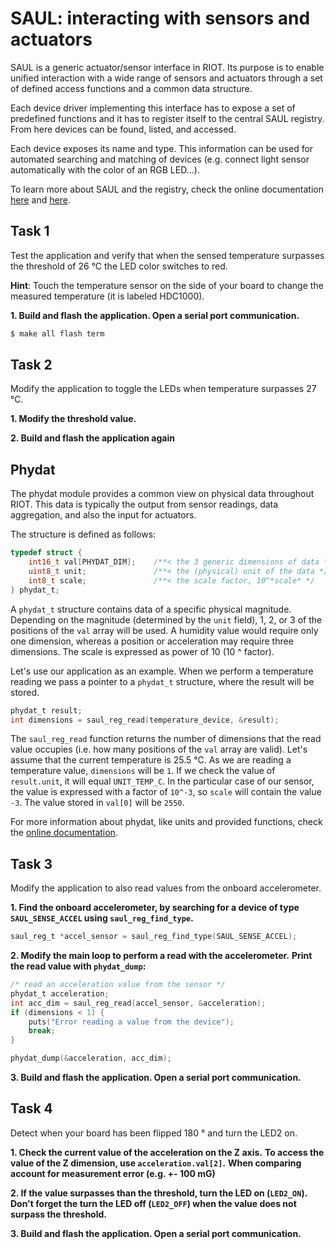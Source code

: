 # SAUL: interacting with sensors and actuators

SAUL is a generic actuator/sensor interface in RIOT. Its purpose is to enable
unified interaction with a wide range of sensors and actuators through a set of
defined access functions and a common data structure.

Each device driver implementing this interface has to expose a set of predefined
functions and it has to register itself to the central SAUL registry. From here
devices can be found, listed, and accessed.

Each device exposes its name and type. This information can be used for
automated searching and matching of devices (e.g. connect light sensor
automatically with the color of an RGB LED...).

To learn more about SAUL and the registry, check the online documentation
[here](https://doc.riot-os.org/group__drivers__saul.html) and
[here](https://doc.riot-os.org/group__sys__saul__reg.html).

## Task 1

Test the application and verify that when the sensed temperature surpasses the
threshold of 26 °C the LED color switches to red.

**Hint**: Touch the temperature sensor on the side of your board
to change the measured temperature (it is labeled HDC1000).

**1. Build and flash the application. Open a serial port communication.**
```sh
$ make all flash term
```

## Task 2

Modify the application to toggle the LEDs when temperature surpasses 27 °C.

**1. Modify the threshold value.**

**2. Build and flash the application again**

## Phydat

The phydat module provides a common view on physical data throughout RIOT.
This data is typically the output from sensor readings, data aggregation, and
also the input for actuators.

The structure is defined as follows:
```C
typedef struct {
    int16_t val[PHYDAT_DIM];    /**< the 3 generic dimensions of data */
    uint8_t unit;               /**< the (physical) unit of the data */
    int8_t scale;               /**< the scale factor, 10^*scale* */
} phydat_t;
```

A `phydat_t` structure contains data of a specific physical magnitude.
Depending on the magnitude (determined by the `unit` field), 1, 2, or 3 of the
positions of the `val` array will be used. A humidity value would require only
one dimension, whereas a position or acceleration may require three dimensions.
The scale is expressed as power of 10 (10 ^ factor).

Let's use our application as an example. When we perform a temperature reading
we pass a pointer to a `phydat_t` structure, where the result will be stored.
```C
phydat_t result;
int dimensions = saul_reg_read(temperature_device, &result);
```

The `saul_reg_read` function returns the number of dimensions that the read
value occupies (i.e. how many positions of the `val` array are valid). Let's
assume that the current temperature is 25.5 °C. As we are reading a temperature
value, `dimensions` will be `1`. If we check the value of `result.unit`, it will
equal `UNIT_TEMP_C`. In the particular case of our sensor, the value is
expressed with a factor of `10^-3`, so `scale` will contain the value `-3`. The
value stored in `val[0]` will be `2550`.

For more information about phydat, like units and provided functions, check the
[online documentation](https://doc.riot-os.org/group__sys__phydat.html).

## Task 3

Modify the application to also read values from the onboard accelerometer.

**1. Find the onboard accelerometer, by searching for a device of type `SAUL_SENSE_ACCEL` using `saul_reg_find_type`.**
```C
saul_reg_t *accel_sensor = saul_reg_find_type(SAUL_SENSE_ACCEL);
```

**2. Modify the main loop to perform a read with the accelerometer.**
**Print the read value with `phydat_dump`:**
```C
/* read an acceleration value from the sensor */
phydat_t acceleration;
int acc_dim = saul_reg_read(accel_sensor, &acceleration);
if (dimensions < 1) {
    puts("Error reading a value from the device");
    break;
}

phydat_dump(&acceleration, acc_dim);
```

**3. Build and flash the application. Open a serial port communication.**

## Task 4

Detect when your board has been flipped 180 ° and turn the LED2 on.

**1. Check the current value of the acceleration on the Z axis.**
**To access the value of the Z dimension, use `acceleration.val[2]`.**
**When comparing account for measurement error (e.g. +- 100 mG)**

**2. If the value surpasses than the threshold, turn the LED on (`LED2_ON`).**
**Don't forget the turn the LED off (`LED2_OFF`) when the value does not surpass the threshold.**

**3. Build and flash the application. Open a serial port communication.**
